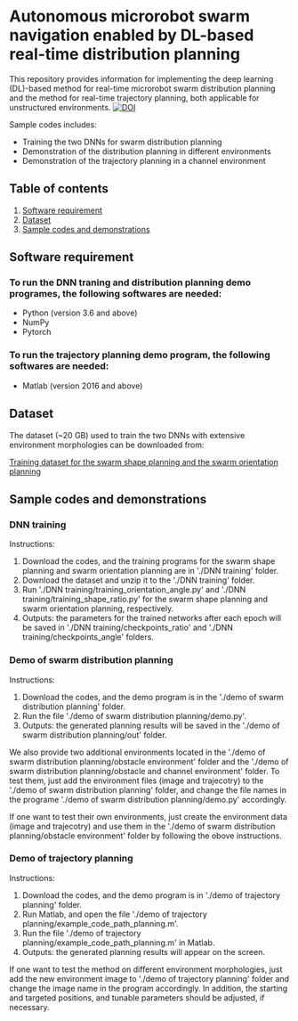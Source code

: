 # Autonomous microrobot swarm navigation enabled by DL-based real-time distribution planning
This repository provides information for implementing the deep learning (DL)-based method for real-time microrobot swarm distribution planning and the method for real-time trajectory planning, both applicable for unstructured environments.
[![DOI](https://zenodo.org/badge/427215873.svg)](https://zenodo.org/badge/latestdoi/427215873)

Sample codes includes:
* Training the two DNNs for swarm distribution planning
* Demonstration of the distribution planning in different environments
* Demonstration of the trajectory planning in a channel environment

## Table of contents
1. [Software requirement](##Softwarerequirement)
2. [Dataset](##Dataset)
3. [Sample codes and demonstrations](##Samplecodesanddemonstrations)


## Software requirement

### To run the DNN traning and distribution planning demo programes, the following softwares are needed:
* Python (version 3.6 and above)  
* NumPy
* Pytorch

### To run the trajectory planning demo program, the following softwares are needed:
* Matlab (version 2016 and above)  

## Dataset
The dataset (~20 GB) used to train the two DNNs with extensive environment morphologies can be downloaded from:

[Training dataset for the swarm shape planning and the swarm orientation planning](https://mycuhk-my.sharepoint.com/:f:/g/personal/1155135830_link_cuhk_edu_hk/Er6k3hDr0hJIlXuB8HYu6L8Bs8NTN5_xK_-cJUo7VxhjCg?e=Qo8H8v)

## Sample codes and demonstrations

### DNN training
Instructions:
1. Download the codes, and the training programs for the swarm shape planning and swarm orientation planning are in './DNN training' folder.
2. Download the dataset and unzip it to the './DNN training' folder.
3. Run './DNN training/training_orientation_angle.py' and './DNN training/training_shape_ratio.py' for the swarm shape planning and swarm orientation planning, respectively.
4. Outputs: the parameters for the trained networks after each epoch will be saved in './DNN training/checkpoints_ratio' and './DNN training/checkpoints_angle' folders.

### Demo of swarm distribution planning
Instructions:
1. Download the codes, and the demo program is in the './demo of swarm distribution planning' folder.
2. Run the file './demo of swarm distribution planning/demo.py'.
3. Outputs: the generated planning results will be saved in the './demo of swarm distribution planning/out' folder.

We also provide two additional environments located in the './demo of swarm distribution planning/obstacle environment' folder and the './demo of swarm distribution planning/obstacle and channel environment' folder. To test them, just add the environment files (image and trajecotry) to the './demo of swarm distribution planning' folder, and change the file names in the programe './demo of swarm distribution planning/demo.py' accordingly.

If one want to test their own environments, just create the environment data (image and trajecotry) and use them in the './demo of swarm distribution planning/obstacle environment' folder by following the obove instructions.

### Demo of trajectory planning
Instructions:
1. Download the codes, and the demo program is in './demo of trajectory planning' folder.
2. Run Matlab, and open the file './demo of trajectory planning/example_code_path_planning.m'.
3. Run the file './demo of trajectory planning/example_code_path_planning.m' in Matlab.
4. Outputs: the generated planning results will appear on the screen.

If one want to test the method on different environment morphologies, just add the new environment image to './demo of trajectory planning' folder and change the image name in the program accordingly. In addition, the starting and targeted positions, and tunable parameters should be adjusted, if necessary.
